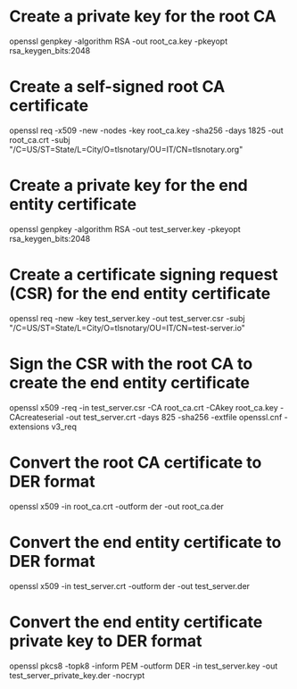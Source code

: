 # Create a private key for the root CA
openssl genpkey -algorithm RSA -out root_ca.key -pkeyopt rsa_keygen_bits:2048

# Create a self-signed root CA certificate
openssl req -x509 -new -nodes -key root_ca.key -sha256 -days 1825 -out root_ca.crt -subj "/C=US/ST=State/L=City/O=tlsnotary/OU=IT/CN=tlsnotary.org"

# Create a private key for the end entity certificate
openssl genpkey -algorithm RSA -out test_server.key -pkeyopt rsa_keygen_bits:2048

# Create a certificate signing request (CSR) for the end entity certificate
openssl req -new -key test_server.key -out test_server.csr -subj "/C=US/ST=State/L=City/O=tlsnotary/OU=IT/CN=test-server.io"

# Sign the CSR with the root CA to create the end entity certificate
openssl x509 -req -in test_server.csr -CA root_ca.crt -CAkey root_ca.key -CAcreateserial -out test_server.crt -days 825 -sha256 -extfile openssl.cnf -extensions v3_req

# Convert the root CA certificate to DER format
openssl x509 -in root_ca.crt -outform der -out root_ca.der

# Convert the end entity certificate to DER format
openssl x509 -in test_server.crt -outform der -out test_server.der

# Convert the end entity certificate private key to DER format
openssl pkcs8 -topk8 -inform PEM -outform DER -in test_server.key -out test_server_private_key.der -nocrypt